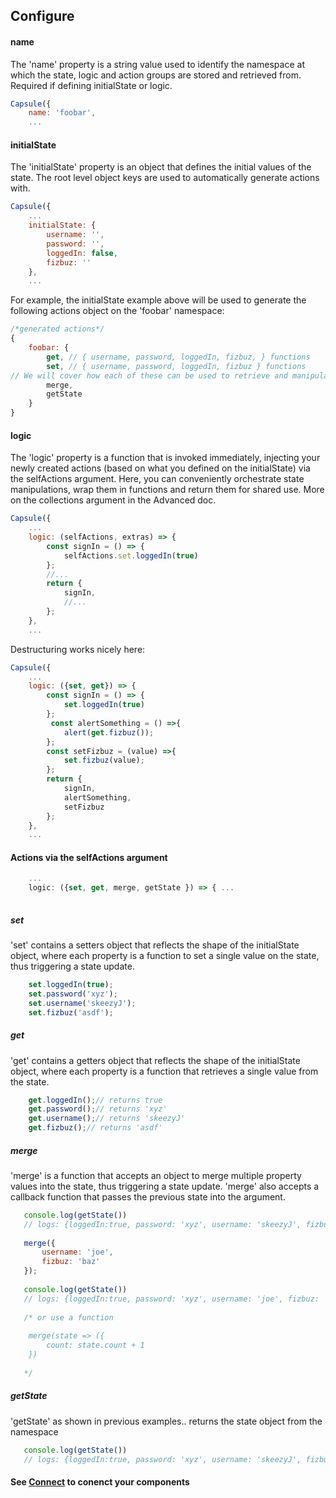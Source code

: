 ## Configure
#### name
The 'name' property is a string value used to identify the namespace at which the state, logic and action groups are stored and retrieved from. 
Required if defining initialState or logic.
```js
Capsule({
    name: 'foobar', 
    ...
```
#### initialState
The 'initialState' property is an object that defines the initial values of the state. The root level object keys are used to automatically generate actions with. 
```js
Capsule({
    ...
    initialState: {
        username: '',
        password: '',
        loggedIn: false,
        fizbuz: ''
    }, 
    ...
```
For example, the initialState example above will be used to generate the following actions object on the 'foobar' namespace:
```js
/*generated actions*/
{
    foobar: { 
        get, // { username, password, loggedIn, fizbuz, } functions
        set, // { username, password, loggedIn, fizbuz } functions
// We will cover how each of these can be used to retrieve and manipulate the state in more detail.
        merge, 
        getState 
    }
}
```
#### logic
The 'logic' property is a function that is invoked immediately, injecting your newly created actions (based on what you defined on the initialState) via the selfActions argument. Here, you can conveniently orchestrate state manipulations, wrap them in functions and return them for shared use. More on the collections argument in the Advanced doc.
```js
Capsule({
    ...
    logic: (selfActions, extras) => {
        const signIn = () => {
            selfActions.set.loggedIn(true)
        };
        //...
        return { 
            signIn,
            //...
        };
    },
    ...
``` 
Destructuring works nicely here:
```js
Capsule({
    ...
    logic: ({set, get}) => {
        const signIn = () => {
            set.loggedIn(true)
        };
         const alertSomething = () =>{
            alert(get.fizbuz());
        };
        const setFizbuz = (value) =>{
            set.fizbuz(value);
        };
        return {
            signIn,
            alertSomething,
            setFizbuz
        };
    },
    ...
```
#### Actions via the selfActions argument
```js
    ...
    logic: ({set, get, merge, getState }) => { ...
    
```
##### set
'set' contains a setters object that reflects the shape of the initialState object, where each property is a function to set a single value on the state, thus triggering a state update.
```js
    set.loggedIn(true);
    set.password('xyz');
    set.username('skeezyJ');
    set.fizbuz('asdf');
```
##### get
'get' contains a getters object that reflects the shape of the initialState object, where each property is a function that retrieves a single value from the state.
```js
    get.loggedIn();// returns true
    get.password();// returns 'xyz'
    get.username();// returns 'skeezyJ'
    get.fizbuz();// returns 'asdf'
```
##### merge
'merge' is a function that accepts an object to merge multiple property values into the state, thus triggering a state update. 'merge' also accepts a callback function that passes the previous state into the argument.
```js
   console.log(getState()) 
   // logs: {loggedIn:true, password: 'xyz', username: 'skeezyJ', fizbuz: 'asdf'}
   
   merge({
       username: 'joe',
       fizbuz: 'baz'
   });
  
   console.log(getState()) 
   // logs: {loggedIn:true, password: 'xyz', username: 'joe', fizbuz: 'baz'}
   
   /* or use a function
    
    merge(state => ({
        count: state.count + 1
    })
   
   */
```
##### getState
'getState' as shown in previous examples.. returns the state object from the namespace 
```js
   console.log(getState()) 
   // logs: {loggedIn:true, password: 'xyz', username: 'skeezyJ', fizbuz: 'asdf'}
```


#### See [Connect](https://github.com/iosio/capsule/blob/master/docs/basics/connect.md) to conenct your components
